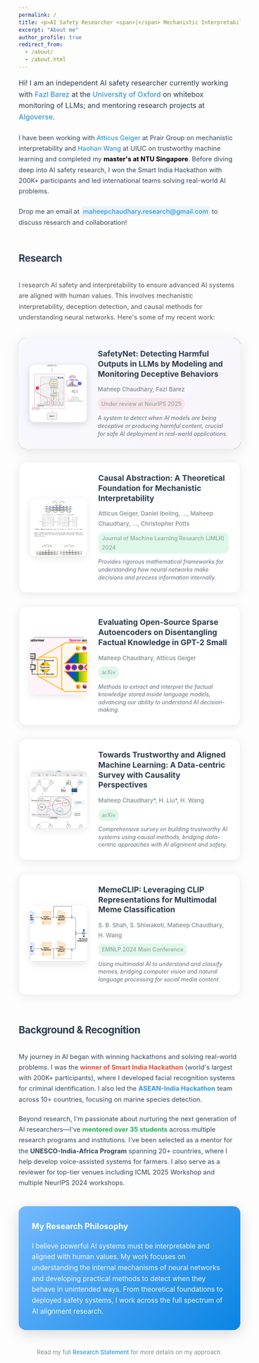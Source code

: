```yaml
---
permalink: /
title: <p>AI Safety Researcher <span>|</span> Mechanistic Interpretability <span>|</span> LLM Safety</p>
excerpt: "About me"
author_profile: true
redirect_from:
  - /about/
  - /about.html
---
```



<div style="max-width: 850px; margin: 0 auto; line-height: 1.7; font-family: 'Inter', -apple-system, BlinkMacSystemFont, 'Segoe UI', Roboto, sans-serif;">

<p style="font-size: 1.15em; margin-bottom: 22px; line-height: 1.6; color: #2c3e50; font-weight: 400; font-family: 'Inter', sans-serif;">Hi! I am an independent AI safety researcher currently working with <a href="#" style="color: #3498db; text-decoration: none; font-weight: 500;">Fazl Barez</a> at the <a href="#" style="color: #3498db; text-decoration: none; font-weight: 500;">University of Oxford</a> on whitebox monitoring of LLMs; and mentoring research projects at <a href="https://algoverseairesearch.org" style="color: #3498db; text-decoration: none; font-weight: 500;">Algoverse</a>.</p>

<p style="font-size: 1.05em; margin-bottom: 22px; line-height: 1.65; color: #34495e; font-family: 'Inter', sans-serif;">I have been working with <a href="https://atticusg.github.io" style="color: #3498db; text-decoration: none; font-weight: 500;">Atticus Geiger</a> at Prair Group on mechanistic interpretability and
<a href="https://haohanwang.github.io" style="color: #3498db; text-decoration: none; font-weight: 500;">Haohan Wang</a> at UIUC on trustworthy machine learning and completed my <strong style="color: #000000ff;">master's at NTU Singapore</strong>. Before diving deep into AI safety research, I won the Smart India Hackathon with 200K+ participants and led international teams solving real-world AI problems.</p>

<p style="font-size: 1.05em; margin-bottom: 40px; line-height: 1.65; color: #34495e; font-family: 'Inter', sans-serif;">Drop me an email at <a href="mailto:your-email@domain.com" style="color: #3498db; text-decoration: none; font-weight: 500; padding: 2px 4px; background: rgba(52, 152, 219, 0.1); border-radius: 3px;">maheepchaudhary.research@gmail.com</a> to discuss research and collaboration!</p>

<h2 style="font-size: 1.6em; font-weight: 700; margin: 50px 0 30px 0; color: #2c3e50; letter-spacing: -0.5px; font-family: 'Inter', sans-serif;">Research</h2>

<p style="font-size: 1.05em; margin-bottom: 35px; line-height: 1.65; color: #555; font-family: 'Inter', sans-serif;">I research AI safety and interpretability to ensure advanced AI systems are aligned with human values. This involves mechanistic interpretability, deception detection, and causal methods for understanding neural networks. Here's some of my recent work:</p>

<div style="margin: 30px 0; background: linear-gradient(135deg, #667eea 0%, #764ba2 100%); border-radius: 16px; overflow: hidden; box-shadow: 0 8px 32px rgba(0,0,0,0.1); transition: all 0.3s ease;">
  <div style="display: flex; align-items: center; padding: 25px; gap: 25px; background: rgba(255,255,255,0.95); backdrop-filter: blur(10px);">
    <img src="/images/safetynet.png" alt="SafetyNet Research" style="width: 130px; height: 130px; border-radius: 12px; flex-shrink: 0; object-fit: cover; box-shadow: 0 4px 16px rgba(0,0,0,0.15);">
    <div style="flex: 1;">
      <h3 style="margin: 0 0 12px 0; font-size: 1.25em; font-weight: 700; line-height: 1.3; color: #2c3e50; font-family: 'Inter', sans-serif;"><a href="https://arxiv.org/pdf/2505.14300" style="color: #2c3e50; text-decoration: none;">SafetyNet: Detecting Harmful Outputs in LLMs by Modeling and Monitoring Deceptive Behaviors</a></h3>
      <p style="margin: 0 0 8px 0; font-size: 0.95em; color: #7f8c8d; font-weight: 500; font-family: 'Inter', sans-serif;">Maheep Chaudhary, Fazl Barez</p>
      <p style="margin: 0 0 10px 0; font-size: 0.9em; color: #95a5a6; background: rgba(231, 76, 60, 0.1); display: inline-block; padding: 3px 8px; border-radius: 12px; font-weight: 500; font-family: 'Inter', sans-serif;">Under review at NeurIPS 2025</p>
      <p style="margin: 0; font-size: 0.9em; color: #5d6d7e; line-height: 1.4; font-style: italic; font-family: 'Inter', sans-serif;">A system to detect when AI models are being deceptive or producing harmful content, crucial for safe AI deployment in real-world applications.</p>
    </div>
  </div>
</div>

<div style="margin: 30px 0; background: white; border-radius: 16px; overflow: hidden; border: 1px solid #ecf0f1; box-shadow: 0 4px 20px rgba(0,0,0,0.08); transition: all 0.3s ease;">
  <div style="display: flex; align-items: center; padding: 25px; gap: 25px;">
    <img src="/images/causal_abstraction.png" alt="Causal Abstraction Research" style="width: 130px; height: 130px; border-radius: 12px; flex-shrink: 0; object-fit: cover; box-shadow: 0 4px 16px rgba(0,0,0,0.1);">
    <div style="flex: 1;">
      <h3 style="margin: 0 0 12px 0; font-size: 1.25em; font-weight: 700; line-height: 1.3; color: #2c3e50; font-family: 'Inter', sans-serif;"><a href="http://jmlr.org/papers/v26/23-0058.html" style="color: #2c3e50; text-decoration: none;">Causal Abstraction: A Theoretical Foundation for Mechanistic Interpretability</a></h3>
      <p style="margin: 0 0 8px 0; font-size: 0.95em; color: #7f8c8d; font-weight: 500; font-family: 'Inter', sans-serif;">Atticus Geiger, Daniel Ibeling, ..., Maheep Chaudhary, ..., Christopher Potts</p>
      <p style="margin: 0 0 10px 0; font-size: 0.9em; color: #95a5a6; background: rgba(46, 204, 113, 0.15); display: inline-block; padding: 3px 8px; border-radius: 12px; font-weight: 500; font-family: 'Inter', sans-serif;">Journal of Machine Learning Research (JMLR) 2024</p>
      <p style="margin: 0; font-size: 0.9em; color: #5d6d7e; line-height: 1.4; font-style: italic; font-family: 'Inter', sans-serif;">Provides rigorous mathematical frameworks for understanding how neural networks make decisions and process information internally.</p>
    </div>
  </div>
</div>

<div style="margin: 30px 0; background: white; border-radius: 16px; overflow: hidden; border: 1px solid #ecf0f1; box-shadow: 0 4px 20px rgba(0,0,0,0.08); transition: all 0.3s ease;">
  <div style="display: flex; align-items: center; padding: 25px; gap: 25px;">
    <img src="/images/evaluation_sae.png" alt="Sparse Autoencoder Research" style="width: 130px; height: 130px; border-radius: 12px; flex-shrink: 0; object-fit: cover; box-shadow: 0 4px 16px rgba(0,0,0,0.1);">
    <div style="flex: 1;">
      <h3 style="margin: 0 0 12px 0; font-size: 1.25em; font-weight: 700; line-height: 1.3; color: #2c3e50; font-family: 'Inter', sans-serif;"><a href="https://arxiv.org/abs/2409.04478" style="color: #2c3e50; text-decoration: none;">Evaluating Open-Source Sparse Autoencoders on Disentangling Factual Knowledge in GPT-2 Small</a></h3>
      <p style="margin: 0 0 8px 0; font-size: 0.95em; color: #7f8c8d; font-weight: 500; font-family: 'Inter', sans-serif;">Maheep Chaudhary, Atticus Geiger</p>
      <p style="margin: 0 0 10px 0; font-size: 0.9em; color: #95a5a6; background: rgba(46, 204, 113, 0.15); display: inline-block; padding: 3px 8px; border-radius: 12px; font-weight: 500; font-family: 'Inter', sans-serif;">arXiv</p>
      <p style="margin: 0; font-size: 0.9em; color: #5d6d7e; line-height: 1.4; font-style: italic; font-family: 'Inter', sans-serif;">Methods to extract and interpret the factual knowledge stored inside language models, advancing our ability to understand AI decision-making.</p>
    </div>
  </div>
</div>


<div style="margin: 30px 0; background: white; border-radius: 16px; overflow: hidden; border: 1px solid #ecf0f1; box-shadow: 0 4px 20px rgba(0,0,0,0.08); transition: all 0.3s ease;">
  <div style="display: flex; align-items: center; padding: 25px; gap: 25px;">
    <img src="/images/causality.png" alt="Trustworthy ML Survey" style="width: 130px; height: 130px; border-radius: 12px; flex-shrink: 0; object-fit: cover; box-shadow: 0 4px 16px rgba(0,0,0,0.1);">
    <div style="flex: 1;">
      <h3 style="margin: 0 0 12px 0; font-size: 1.25em; font-weight: 700; line-height: 1.3; color: #2c3e50; font-family: 'Inter', sans-serif;"><a href="https://arxiv.org/abs/2307.16851" style="color: #2c3e50; text-decoration: none;">Towards Trustworthy and Aligned Machine Learning: A Data-centric Survey with Causality Perspectives</a></h3>
      <p style="margin: 0 0 8px 0; font-size: 0.95em; color: #7f8c8d; font-weight: 500; font-family: 'Inter', sans-serif;">Maheep Chaudhary*, H. Liu*, H. Wang</p>
      <p style="margin: 0 0 10px 0; font-size: 0.9em; color: #95a5a6; background: rgba(46, 204, 113, 0.15); display: inline-block; padding: 3px 8px; border-radius: 12px; font-weight: 500; font-family: 'Inter', sans-serif;">arXiv</p>
      <p style="margin: 0; font-size: 0.9em; color: #5d6d7e; line-height: 1.4; font-style: italic; font-family: 'Inter', sans-serif;">Comprehensive survey on building trustworthy AI systems using causal methods, bridging data-centric approaches with AI alignment and safety.</p>
    </div>
  </div>
</div>

<div style="margin: 30px 0; background: white; border-radius: 16px; overflow: hidden; border: 1px solid #ecf0f1; box-shadow: 0 4px 20px rgba(0,0,0,0.08); transition: all 0.3s ease;">
  <div style="display: flex; align-items: center; padding: 25px; gap: 25px;">
    <img src="/images/memeclip.png" alt="MemeCLIP Research" style="width: 130px; height: 130px; border-radius: 12px; flex-shrink: 0; object-fit: cover; box-shadow: 0 4px 16px rgba(0,0,0,0.1);">
    <div style="flex: 1;">
      <h3 style="margin: 0 0 12px 0; font-size: 1.25em; font-weight: 700; line-height: 1.3; color: #2c3e50; font-family: 'Inter', sans-serif;"><a href="https://aclanthology.org/2024.emnlp-main.959/" style="color: #2c3e50; text-decoration: none;">MemeCLIP: Leveraging CLIP Representations for Multimodal Meme Classification</a></h3>
      <p style="margin: 0 0 8px 0; font-size: 0.95em; color: #7f8c8d; font-weight: 500; font-family: 'Inter', sans-serif;">S. B. Shah, S. Shiwakoti, Maheep Chaudhary, H. Wang</p>
      <p style="margin: 0 0 10px 0; font-size: 0.9em; color: #95a5a6; background: rgba(46, 204, 113, 0.15); display: inline-block; padding: 3px 8px; border-radius: 12px; font-weight: 500; font-family: 'Inter', sans-serif;">EMNLP 2024 Main Conference</p>
      <p style="margin: 0; font-size: 0.9em; color: #5d6d7e; line-height: 1.4; font-style: italic; font-family: 'Inter', sans-serif;">Using multimodal AI to understand and classify memes, bridging computer vision and natural language processing for social media content.</p>
    </div>
  </div>
</div>

<h2 style="font-size: 1.6em; font-weight: 700; margin: 60px 0 30px 0; color: #2c3e50; letter-spacing: -0.5px; font-family: 'Inter', sans-serif;">Background & Recognition</h2>

<p style="font-size: 1.05em; line-height: 1.65; margin-bottom: 20px; color: #34495e; font-family: 'Inter', sans-serif;">My journey in AI began with winning hackathons and solving real-world problems. I was the <strong style="color: #e74c3c;">winner of Smart India Hackathon</strong> (world's largest with 200K+ participants), where I developed facial recognition systems for criminal identification. I also led the <strong style="color: #3498db;">ASEAN-India Hackathon</strong> team across 10+ countries, focusing on marine species detection.</p>

<p style="font-size: 1.05em; line-height: 1.65; margin-bottom: 20px; color: #34495e; font-family: 'Inter', sans-serif;">Beyond research, I'm passionate about nurturing the next generation of AI researchers—I've <strong style="color: #27ae60;">mentored over 35 students</strong> across multiple research programs and institutions. I've been selected as a mentor for the <strong>UNESCO-India-Africa Program</strong> spanning 20+ countries, where I help develop voice-assisted systems for farmers. I also serve as a reviewer for top-tier venues including ICML 2025 Workshop and multiple NeurIPS 2024 workshops.</p>

<div style="background: linear-gradient(135deg, #74b9ff 0%, #0984e3 100%); border-radius: 16px; padding: 30px; margin: 40px 0; color: white; box-shadow: 0 8px 32px rgba(0,0,0,0.15);">
  <h3 style="margin: 0 0 18px 0; color: white; font-size: 1.3em; font-weight: 700; font-family: 'Inter', sans-serif;">My Research Philosophy</h3>
  <p style="margin: 0; font-size: 1.1em; line-height: 1.6; opacity: 0.95; font-family: 'Inter', sans-serif;">I believe powerful AI systems must be interpretable and aligned with human values. My work focuses on understanding the internal mechanisms of neural networks and developing practical methods to detect when they behave in unintended ways. From theoretical foundations to deployed safety systems, I work across the full spectrum of AI alignment research.</p>
</div>

<p style="font-size: 0.95em; line-height: 1.6; color: #7f8c8d; text-align: center; margin-top: 30px; font-family: 'Inter', sans-serif;">Read my full <a href="https://drive.google.com/file/d/1Al37c66ZkPu9T0WxXt1ZcBdLtxxZ6Aha/view?usp=sharing" style="color: #3498db; text-decoration: none; font-weight: 500; border-bottom: 2px solid transparent; transition: border-bottom 0.3s ease;">Research Statement</a> for more details on my approach.</p>

</div>

<style>
@import url('https://fonts.googleapis.com/css2?family=Inter:wght@400;500;600;700&display=swap');

/* Enhanced styling for better visual appeal */
a:hover {
  border-bottom: 2px solid #3498db !important;
}

div[style*="transition: all 0.3s ease"]:hover {
  transform: translateY(-4px);
  box-shadow: 0 12px 40px rgba(0,0,0,0.15) !important;
}

h3 a:hover {
  color: #3498db !important;
}

/* Responsive design improvements */
@media (max-width: 768px) {
  div[style*="display: flex"] {
    flex-direction: column !important;
  }
  
  img[style*="width: 130px"] {
    width: 100% !important;
    max-width: 200px !important;
    height: auto !important;
  }
}
</style>